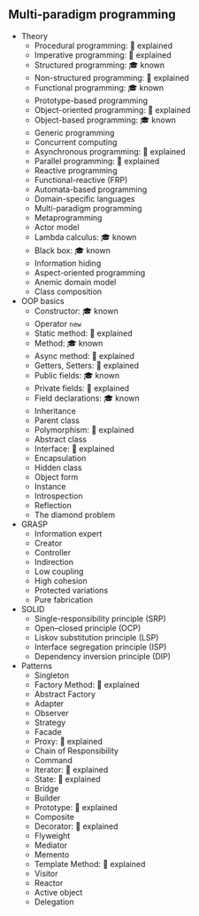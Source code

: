 ## Multi-paradigm programming

- Theory
  - Procedural programming: 🙋 explained
  - Imperative programming: 🙋 explained
  - Structured programming: 🎓 known
  - Non-structured programming: 🙋 explained
  - Functional programming: 🎓 known
  - Prototype-based programming
  - Object-oriented programming: 🙋 explained
  - Object-based programming: 🎓 known
  - Generic programming
  - Concurrent computing
  - Asynchronous programming: 🙋 explained
  - Parallel programming: 🙋 explained
  - Reactive programming
  - Functional-reactive (FRP)
  - Automata-based programming
  - Domain-specific languages
  - Multi-paradigm programming
  - Metaprogramming
  - Actor model
  - Lambda calculus: 🎓 known
  - Black box: 🎓 known
  - Information hiding
  - Aspect-oriented programming
  - Anemic domain model
  - Class composition
- OOP basics
  - Constructor: 🎓 known
  - Operator `new`
  - Static method: 🙋 explained
  - Method: 🎓 known
  - Async method: 🙋 explained
  - Getters, Setters: 🙋 explained
  - Public fields: 🎓 known
  - Private fields: 🙋 explained
  - Field declarations: 🎓 known
  - Inheritance
  - Parent class
  - Polymorphism: 🙋 explained
  - Abstract class
  - Interface: 🙋 explained
  - Encapsulation
  - Hidden class
  - Object form
  - Instance
  - Introspection
  - Reflection
  - The diamond problem
- GRASP
  - Information expert
  - Creator
  - Controller
  - Indirection
  - Low coupling
  - High cohesion
  - Protected variations
  - Pure fabrication
- SOLID
  - Single-responsibility principle (SRP)
  - Open–closed principle (OCP)
  - Liskov substitution principle (LSP)
  - Interface segregation principle (ISP)
  - Dependency inversion principle (DIP)
- Patterns
  - Singleton
  - Factory Method: 🙋 explained
  - Abstract Factory
  - Adapter
  - Observer
  - Strategy
  - Facade
  - Proxy: 🙋 explained
  - Chain of Responsibility
  - Command
  - Iterator: 🙋 explained
  - State: 🙋 explained
  - Bridge
  - Builder
  - Prototype: 🙋 explained
  - Composite
  - Decorator: 🙋 explained
  - Flyweight
  - Mediator
  - Memento
  - Template Method: 🙋 explained
  - Visitor
  - Reactor
  - Active object
  - Delegation
